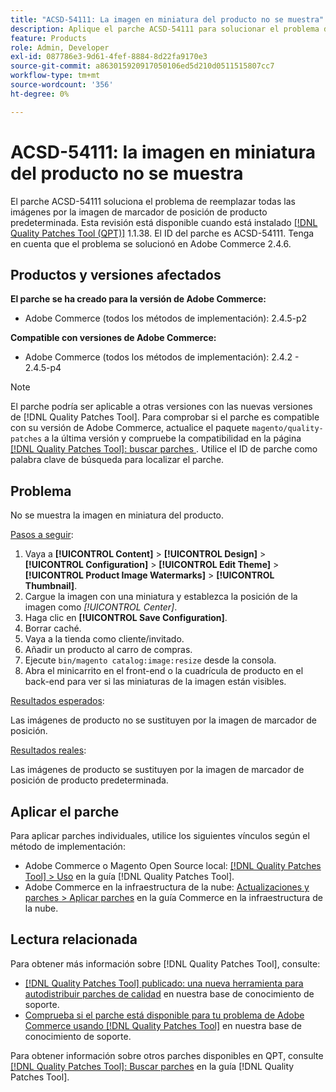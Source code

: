 ```yaml
---
title: "ACSD-54111: La imagen en miniatura del producto no se muestra"
description: Aplique el parche ACSD-54111 para solucionar el problema de Adobe Commerce, donde todas las imágenes se sustituyen por la imagen de marcador de posición de producto predeterminada.
feature: Products
role: Admin, Developer
exl-id: 087786e3-9d61-4fef-8884-8d22fa9170e3
source-git-commit: a863015920917050106ed5d210d0511515807cc7
workflow-type: tm+mt
source-wordcount: '356'
ht-degree: 0%

---
```


# ACSD-54111: la imagen en miniatura del producto no se muestra

El parche ACSD-54111 soluciona el problema de reemplazar todas las imágenes por la imagen de marcador de posición de producto predeterminada. Esta revisión está disponible cuando está instalado [[!DNL Quality Patches Tool (QPT)]](/help/announcements/adobe-commerce-announcements/magento-quality-patches-released-new-tool-to-self-serve-quality-patches.md) 1.1.38. El ID del parche es ACSD-54111. Tenga en cuenta que el problema se solucionó en Adobe Commerce 2.4.6.

## Productos y versiones afectados

**El parche se ha creado para la versión de Adobe Commerce:**

* Adobe Commerce (todos los métodos de implementación): 2.4.5-p2

**Compatible con versiones de Adobe Commerce:**

* Adobe Commerce (todos los métodos de implementación): 2.4.2 - 2.4.5-p4

>[!NOTE]
>
>El parche podría ser aplicable a otras versiones con las nuevas versiones de [!DNL Quality Patches Tool]. Para comprobar si el parche es compatible con su versión de Adobe Commerce, actualice el paquete `magento/quality-patches` a la última versión y compruebe la compatibilidad en la página [[!DNL Quality Patches Tool]: buscar parches ](https://experienceleague.adobe.com/tools/commerce-quality-patches/index.html). Utilice el ID de parche como palabra clave de búsqueda para localizar el parche.

## Problema

No se muestra la imagen en miniatura del producto.

<u>Pasos a seguir</u>:

1. Vaya a **[!UICONTROL Content]** > **[!UICONTROL Design]** > **[!UICONTROL Configuration]** > **[!UICONTROL Edit Theme]** > **[!UICONTROL Product Image Watermarks]** > **[!UICONTROL Thumbnail]**.
1. Cargue la imagen con una miniatura y establezca la posición de la imagen como *[!UICONTROL Center]*.
1. Haga clic en **[!UICONTROL Save Configuration]**.
1. Borrar caché.
1. Vaya a la tienda como cliente/invitado.
1. Añadir un producto al carro de compras.
1. Ejecute `bin/magento catalog:image:resize` desde la consola.
1. Abra el minicarrito en el front-end o la cuadrícula de producto en el back-end para ver si las miniaturas de la imagen están visibles.

<u>Resultados esperados</u>:

Las imágenes de producto no se sustituyen por la imagen de marcador de posición.

<u>Resultados reales</u>:

Las imágenes de producto se sustituyen por la imagen de marcador de posición de producto predeterminada.

## Aplicar el parche

Para aplicar parches individuales, utilice los siguientes vínculos según el método de implementación:

* Adobe Commerce o Magento Open Source local: [[!DNL Quality Patches Tool] > Uso](https://experienceleague.adobe.com/docs/commerce-operations/tools/quality-patches-tool/usage.html) en la guía [!DNL Quality Patches Tool].
* Adobe Commerce en la infraestructura de la nube: [Actualizaciones y parches > Aplicar parches](https://experienceleague.adobe.com/docs/commerce-cloud-service/user-guide/develop/upgrade/apply-patches.html) en la guía Commerce en la infraestructura de la nube.

## Lectura relacionada

Para obtener más información sobre [!DNL Quality Patches Tool], consulte:

* [[!DNL Quality Patches Tool] publicado: una nueva herramienta para autodistribuir parches de calidad](/help/announcements/adobe-commerce-announcements/magento-quality-patches-released-new-tool-to-self-serve-quality-patches.md) en nuestra base de conocimiento de soporte.
* [Comprueba si el parche está disponible para tu problema de Adobe Commerce usando [!DNL Quality Patches Tool]](/help/support-tools/patches-available-in-qpt-tool/check-patch-for-magento-issue-with-magento-quality-patches.md) en nuestra base de conocimiento de soporte.

Para obtener información sobre otros parches disponibles en QPT, consulte [[!DNL Quality Patches Tool]: Buscar parches](https://experienceleague.adobe.com/tools/commerce-quality-patches/index.html) en la guía [!DNL Quality Patches Tool].
